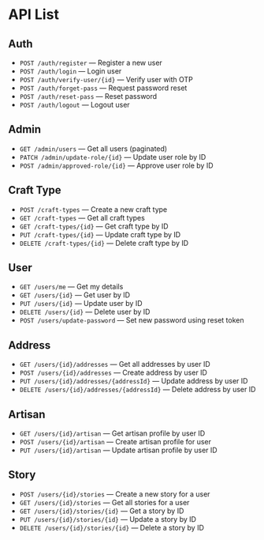 # API List

## Auth

- `POST /auth/register` — Register a new user
- `POST /auth/login` — Login user
- `POST /auth/verify-user/{id}` — Verify user with OTP
- `POST /auth/forget-pass` — Request password reset
- `POST /auth/reset-pass` — Reset password
- `POST /auth/logout` — Logout user

## Admin

- `GET /admin/users` — Get all users (paginated)
- `PATCH /admin/update-role/{id}` — Update user role by ID
- `POST /admin/approved-role/{id}` — Approve user role by ID

## Craft Type

- `POST /craft-types` — Create a new craft type
- `GET /craft-types` — Get all craft types
- `GET /craft-types/{id}` — Get craft type by ID
- `PUT /craft-types/{id}` — Update craft type by ID
- `DELETE /craft-types/{id}` — Delete craft type by ID

## User

- `GET /users/me` — Get my details
- `GET /users/{id}` — Get user by ID
- `PUT /users/{id}` — Update user by ID
- `DELETE /users/{id}` — Delete user by ID
- `POST /users/update-password` — Set new password using reset token

## Address

- `GET /users/{id}/addresses` — Get all addresses by user ID
- `POST /users/{id}/addresses` — Create address by user ID
- `PUT /users/{id}/addresses/{addressId}` — Update address by user ID
- `DELETE /users/{id}/addresses/{addressId}` — Delete address by user ID

## Artisan

- `GET /users/{id}/artisan` — Get artisan profile by user ID
- `POST /users/{id}/artisan` — Create artisan profile for user
- `PUT /users/{id}/artisan` — Update artisan profile by user ID

## Story

- `POST /users/{id}/stories` — Create a new story for a user
- `GET /users/{id}/stories` — Get all stories for a user
- `GET /users/{id}/stories/{id}` — Get a story by ID
- `PUT /users/{id}/stories/{id}` — Update a story by ID
- `DELETE /users/{id}/stories/{id}` — Delete a story by ID
